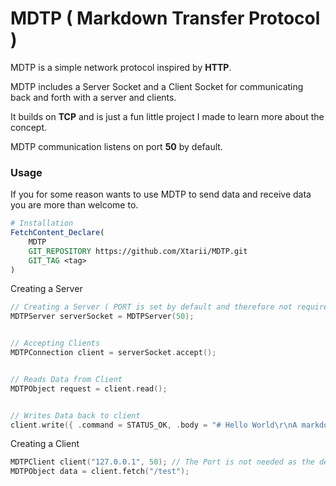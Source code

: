 # MDTP ( Markdown Transfer Protocol )

MDTP is a simple network protocol inspired by **HTTP**.

MDTP includes a Server Socket and a Client Socket for
communicating back and forth with a server and clients.

It builds on **TCP** and is just a fun little project
I made to learn more about the concept.

MDTP communication listens on port **50** by default.





### Usage

If you for some reason wants to use MDTP to send data
and receive data you are more than welcome to.

```cmake
# Installation
FetchContent_Declare(
    MDTP
    GIT_REPOSITORY https://github.com/Xtarii/MDTP.git
    GIT_TAG <tag>
)
```



Creating a Server
```cpp
// Creating a Server ( PORT is set by default and therefore not required )
MDTPServer serverSocket = MDTPServer(50);


// Accepting Clients
MDTPConnection client = serverSocket.accept();


// Reads Data from Client
MDTPObject request = client.read();


// Writes Data back to client
client.write({ .command = STATUS_OK, .body = "# Hello World\r\nA markdown protocol" });
```

Creating a Client
```cpp
MDTPClient client("127.0.0.1", 50); // The Port is not needed as the default is 50
MDTPObject data = client.fetch("/test");
```
